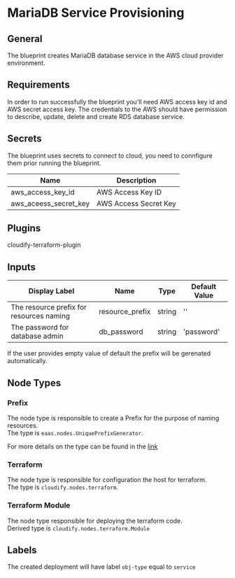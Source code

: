 # MariaDB Service Provisioning

## General

The blueprint creates MariaDB database service in the AWS cloud provider environment.

## Requirements

In order to run successfully the blueprint you'll need AWS access key id and AWS secret access key. The credentials to the AWS should have permission to describe, update, delete and create RDS database service.

## Secrets

The blueprint uses secrets to connect to cloud, you need to connfigure them prior running the blueprint.


| Name                  | Description                                                                        |
| --------------------- | ---------------------------------------------------------------------------------- |
| aws_access_key_id     | AWS Access Key ID                                                                  |
| aws_aceess_secret_key | AWS Access Secret Key                                                              |

## Plugins

cloudify-terraform-plugin

## Inputs

| Display Label                            | Name                | Type   | Default Value |
| ---------------------------------------- | ------------------- | ------ | ------------- |
| The resource prefix for resources naming | resource_prefix     | string | ''            |
| The password for database admin          | db_password         | string | 'password'    |

If the user provides empty value of default the prefix will be gerenated automatically.


## Node Types

### Prefix
The node type is responsible to create a Prefix for the purpose of naming resources.\
The type is `eaas.nodes.UniquePrefixGenerator`.

For more details on the type can be found in the [link](https://github.com/cloudify-community/eaas-example/blob/master/utils/custom_types.yaml)

### Terraform
The node type is responsible for configuration the host for terraform.\
The type is `cloudify.nodes.terraform`.

### Terraform Module
The node type responsible for deploying the terraform code.\
Derived type is `cloudify.nodes.terraform.Module`

## Labels

The created deployment will have label `obj-type` equal to `service`
